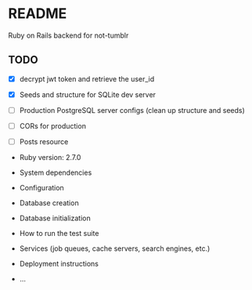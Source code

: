 # README
Ruby on Rails backend for not-tumblr

## TODO
- [x] decrypt jwt token and retrieve the user_id
- [x] Seeds and structure for SQLite dev server
- [ ] Production PostgreSQL server configs (clean up structure and seeds)
- [ ] CORs for production
- [ ] Posts resource


* Ruby version: 2.7.0

* System dependencies

* Configuration

* Database creation

* Database initialization

* How to run the test suite

* Services (job queues, cache servers, search engines, etc.)

* Deployment instructions

* ...
